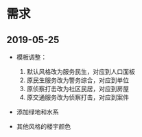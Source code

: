 # 需求

## 2019-05-25

- 模板调整：

  1. 默认风格改为服务民生，对应到人口面板
  2. 原民生服务改为警务综合，对应到单位
  3. 原侦察打击改为社区民居，对应到房屋
  4. 原交通服务改为侦察打击，对应到案件

- 添加绿地和水系
- 其他风格的楼宇颜色
